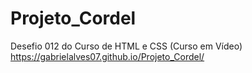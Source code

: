 # Projeto_Cordel

Desefio 012 do Curso de HTML e CSS (Curso em Vídeo)<br>
https://gabrielalves07.github.io/Projeto_Cordel/
